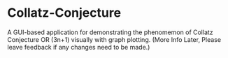 # Collatz-Conjecture
 A GUI-based application for demonstrating the phenomemon of Collatz Conjecture OR (3n+1) visually with graph plotting.
 (More Info Later, Please leave feedback if any changes need to be made.)
